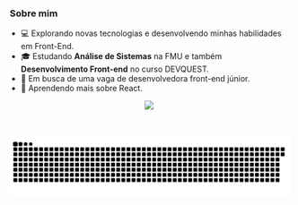 


<h3>&nbsp;Sobre mim </h3>

- 💻 Explorando novas tecnologias e desenvolvendo minhas habilidades em Front-End.
- 🎓 Estudando **Análise de Sistemas** na FMU e também **Desenvolvimento Front-end** no curso DEVQUEST. 
- 💼 Em busca de uma vaga de desenvolvedora front-end júnior.
- 🌱 Aprendendo mais sobre React.

<p align="center">
  <a href="https://skillicons.dev">
    <img src="https://skillicons.dev/icons?i=html,css,js,figma,git,github,py,jest,react,sass" />
  </a>
</p>
</div>
 
 <br>
  

</div>

![Snake animation](https://github.com/talitaSalless/talitaSalless/blob/output/github-contribution-grid-snake.svg)

